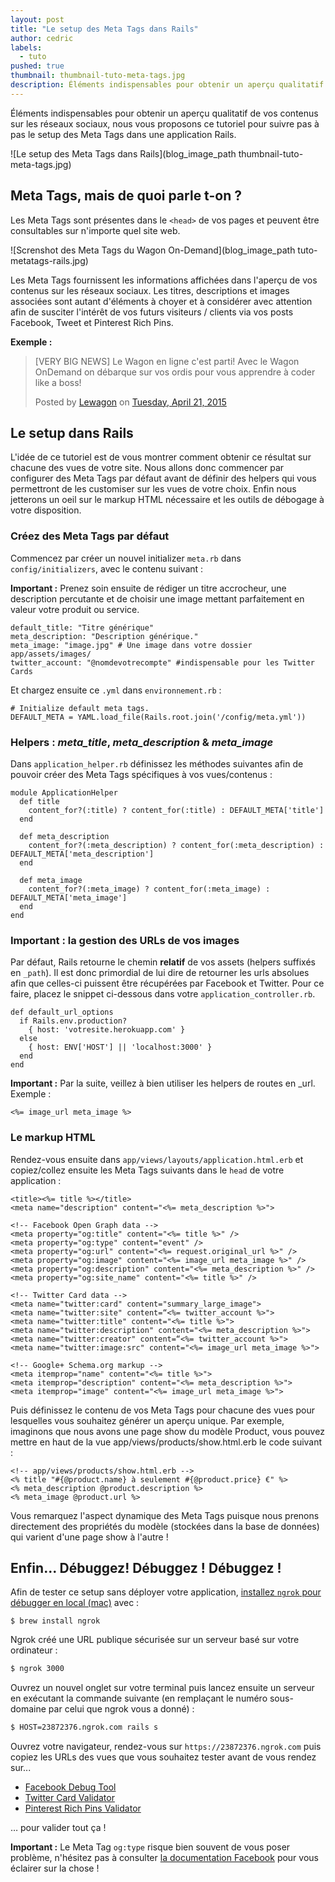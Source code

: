 ```yaml
---
layout: post
title: "Le setup des Meta Tags dans Rails"
author: cedric
labels:
  - tuto
pushed: true
thumbnail: thumbnail-tuto-meta-tags.jpg
description: Éléments indispensables pour obtenir un aperçu qualitatif de vos contenus sur les réseaux sociaux, nous vous proposons ce tutoriel pour suivre pas à pas le setup des Meta Tags dans une application Rails.
---
```


Éléments indispensables pour obtenir un aperçu qualitatif de vos contenus sur les réseaux sociaux, nous vous proposons ce tutoriel pour suivre pas à pas le setup des Meta Tags dans une application Rails.

![Le setup des Meta Tags dans Rails](blog_image_path thumbnail-tuto-meta-tags.jpg)

## Meta Tags, mais de quoi parle t-on ?

Les Meta Tags sont présentes dans le `<head>` de vos pages et peuvent être consultables sur n'importe quel site web.

![Screnshot des Meta Tags du Wagon On-Demand](blog_image_path tuto-metatags-rails.jpg)

Les Meta Tags fournissent les informations affichées dans l'aperçu de vos contenus sur les réseaux sociaux. Les titres, descriptions et images associées sont autant d'éléments à choyer et à considérer avec attention afin de susciter l'intérêt de vos futurs visiteurs / clients via vos posts Facebook, Tweet et Pinterest Rich Pins.

**Exemple :**

<div class="embed-fb">
  <div id="fb-root"></div><script>(function(d, s, id) {  var js, fjs = d.getElementsByTagName(s)[0];  if (d.getElementById(id)) return;  js = d.createElement(s); js.id = id;  js.src = "//connect.facebook.net/en_US/sdk.js#xfbml=1&version=v2.3";  fjs.parentNode.insertBefore(js, fjs);}(document, 'script', 'facebook-jssdk'));</script><div class="fb-post" data-href="https://www.facebook.com/lewagonformation/posts/349986731866598" data-width="500"><div class="fb-xfbml-parse-ignore"><blockquote cite="https://www.facebook.com/lewagonformation/posts/349986731866598"><p>[VERY BIG NEWS] Le Wagon en ligne c&#039;est parti! Avec le Wagon OnDemand on d&#xe9;barque sur vos ordis pour vous apprendre &#xe0; coder like a boss!</p>Posted by <a href="https://www.facebook.com/lewagonformation">Lewagon</a> on <a href="https://www.facebook.com/lewagonformation/posts/349986731866598">Tuesday, April 21, 2015</a></blockquote></div></div>
</div>


## Le setup dans Rails

L'idée de ce tutoriel est de vous montrer comment obtenir ce résultat sur chacune des vues de votre site. Nous allons donc commencer par configurer des Meta Tags par défaut avant de définir des helpers qui vous permettront de les customiser sur les vues de votre choix. Enfin nous jetterons un oeil sur le markup HTML nécessaire et les outils de débogage à votre disposition.

### Créez des Meta Tags par défaut

Commencez par créer un nouvel initializer `meta.rb` dans `config/initializers`, avec le contenu suivant :

**Important :** Prenez soin ensuite de rédiger un titre accrocheur, une description percutante et de choisir une image mettant parfaitement en valeur votre produit ou service.

```
default_title: "Titre générique"
meta_description: "Description générique."
meta_image: "image.jpg" # Une image dans votre dossier app/assets/images/
twitter_account: "@nomdevotrecompte" #indispensable pour les Twitter Cards

```

Et chargez ensuite ce `.yml` dans `environnement.rb` :

```
# Initialize default meta tags.
DEFAULT_META = YAML.load_file(Rails.root.join('/config/meta.yml'))
```


### Helpers : *meta_title*, *meta_description* & *meta_image*

Dans `application_helper.rb` définissez les méthodes suivantes afin de pouvoir créer des Meta Tags spécifiques à vos vues/contenus :

```
module ApplicationHelper
  def title
    content_for?(:title) ? content_for(:title) : DEFAULT_META['title']
  end

  def meta_description
    content_for?(:meta_description) ? content_for(:meta_description) : DEFAULT_META['meta_description']
  end

  def meta_image
    content_for?(:meta_image) ? content_for(:meta_image) : DEFAULT_META['meta_image']
  end
end
```


### Important : la gestion des URLs de vos images

Par défaut, Rails retourne le chemin **relatif** de vos assets (helpers suffixés en `_path`). Il est donc primordial de lui dire de retourner les urls absolues afin que celles-ci puissent être récupérées par Facebook et Twitter. Pour ce faire, placez le snippet ci-dessous dans votre `application_controller.rb`.

```
def default_url_options
  if Rails.env.production?
    { host: 'votresite.herokuapp.com' }
  else
    { host: ENV['HOST'] || 'localhost:3000' }
  end
end
```

**Important :**  Par la suite, veillez à bien utiliser les helpers de routes en _url. Exemple :

```erb
<%= image_url meta_image %>
```


### Le markup HTML

Rendez-vous ensuite dans `app/views/layouts/application.html.erb` et copiez/collez ensuite les Meta Tags suivants dans le `head` de votre application :

```erb
<title><%= title %></title>
<meta name="description" content="<%= meta_description %>">

<!-- Facebook Open Graph data -->
<meta property="og:title" content="<%= title %>" />
<meta property="og:type" content="event" />
<meta property="og:url" content="<%= request.original_url %>" />
<meta property="og:image" content="<%= image_url meta_image %>" />
<meta property="og:description" content="<%= meta_description %>" />
<meta property="og:site_name" content="<%= title %>" />

<!-- Twitter Card data -->
<meta name="twitter:card" content="summary_large_image">
<meta name="twitter:site" content=“<%= twitter_account %>">
<meta name="twitter:title" content="<%= title %>">
<meta name="twitter:description" content="<%= meta_description %>">
<meta name="twitter:creator" content=“<%= twitter_account %>">
<meta name="twitter:image:src" content="<%= image_url meta_image %>">

<!-- Google+ Schema.org markup -->
<meta itemprop="name" content="<%= title %>">
<meta itemprop="description" content="<%= meta_description %>">
<meta itemprop="image" content="<%= image_url meta_image %>">
```

Puis définissez le contenu de vos Meta Tags pour chacune des vues pour lesquelles vous souhaitez générer un aperçu unique. Par exemple, imaginons que nous avons une page show du modèle Product, vous pouvez mettre en haut de la vue app/views/products/show.html.erb le code suivant :

```erb
<!-- app/views/products/show.html.erb -->
<% title "#{@product.name} à seulement #{@product.price} €" %>
<% meta_description @product.description %>
<% meta_image @product.url %>
```

Vous remarquez l'aspect dynamique des Meta Tags puisque nous prenons directement des propriétés du modèle (stockées dans la base de données) qui varient d'une page show à l'autre !


## Enfin... Débuggez! Débuggez ! Débuggez !

Afin de tester ce setup sans déployer votre application, [installez `ngrok` pour débugger en local (mac)](https://ngrok.com/) avec :

```
$ brew install ngrok
```

Ngrok créé une URL publique sécurisée sur un serveur basé sur votre ordinateur :

```bash
$ ngrok 3000
```

Ouvrez un nouvel onglet sur votre terminal puis lancez ensuite un serveur en exécutant la commande suivante (en remplaçant le numéro sous-domaine par celui que ngrok vous a donné) :

```bash
$ HOST=23872376.ngrok.com rails s
```

Ouvrez votre navigateur, rendez-vous sur `https://23872376.ngrok.com` puis copiez les URLs des vues que vous souhaitez tester avant de vous rendez sur...

- [Facebook Debug Tool](https://developers.facebook.com/tools/debug/)
- [Twitter Card Validator](https://cards-dev.twitter.com/validator)
- [Pinterest Rich Pins Validator](https://developers.pinterest.com/rich_pins/validator/)

… pour valider tout ça !

**Important :** Le Meta Tag `og:type` risque bien souvent de vous poser problème, n'hésitez pas à consulter [la documentation Facebook](https://developers.facebook.com/docs/reference/opengraph) pour vous éclairer sur la chose !

